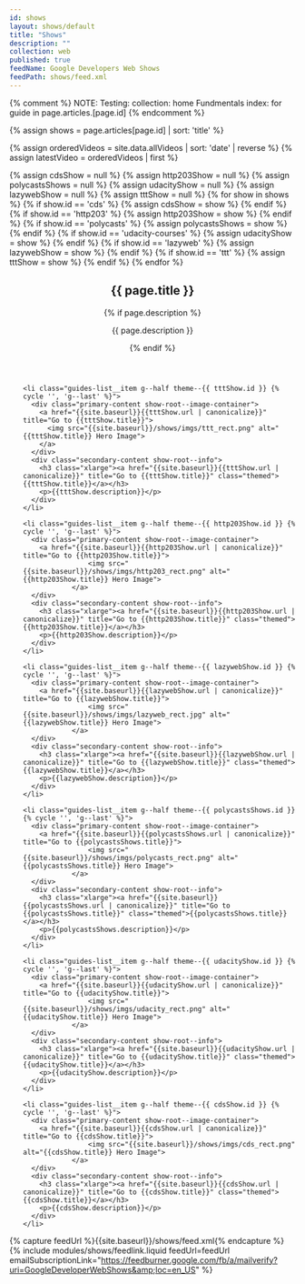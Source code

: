 ```yaml
---
id: shows
layout: shows/default
title: "Shows"
description: ""
collection: web
published: true
feedName: Google Developers Web Shows
feedPath: shows/feed.xml
---
```

{% comment %}
NOTE: Testing: collection: home
Fundmentals index: for guide in page.articles.[page.id]
{% endcomment %}

{% assign shows = page.articles[page.id] | sort: 'title'  %}

{% assign orderedVideos = site.data.allVideos | sort: 'date' | reverse %}
{% assign latestVideo = orderedVideos | first %}

{% assign cdsShow = null %}
{% assign http203Show = null %}
{% assign polycastsShows = null %}
{% assign udacityShow = null %}
{% assign lazywebShow = null %}
{% assign tttShow = null %}
{% for show in shows %}
  {% if show.id == 'cds' %}
    {% assign cdsShow = show %}
  {% endif %}
  {% if show.id == 'http203' %}
    {% assign http203Show = show %}
  {% endif %}
  {% if show.id == 'polycasts' %}
    {% assign polycastsShows = show %}
  {% endif %}
  {% if show.id == 'udacity-courses' %}
    {% assign udacityShow = show %}
  {% endif %}
  {% if show.id == 'lazyweb' %}
    {% assign lazywebShow = show %}
  {% endif %}
  {% if show.id == 'ttt' %}
    {% assign tttShow = show %}
  {% endif %}
{% endfor %}



<div class="guides-section">
  <header class="container">
      <h2 class="xxlarge">{{ page.title }}</h2>
      <div class="divider divider--secondary">
        <span class="themed divider-icon"></span>
      </div>
      {% if page.description %}
      <p>{{ page.description }}</p>
      {% endif %}
  </header>

  <ul class="guides-list container">

    <li class="guides-list__item g--half theme--{{ tttShow.id }} {% cycle '', 'g--last' %}">
      <div class="primary-content show-root--image-container">
        <a href="{{site.baseurl}}{{tttShow.url | canonicalize}}" title="Go to {{tttShow.title}}">
          <img src="{{site.baseurl}}/shows/imgs/ttt_rect.png" alt="{{tttShow.title}} Hero Image">
        </a>
      </div>
      <div class="secondary-content show-root--info">
        <h3 class="xlarge"><a href="{{site.baseurl}}{{tttShow.url | canonicalize}}" title="Go to {{tttShow.title}}" class="themed">{{tttShow.title}}</a></h3>
        <p>{{tttShow.description}}</p>
      </div>
    </li>

    <li class="guides-list__item g--half theme--{{ http203Show.id }} {% cycle '', 'g--last' %}">
      <div class="primary-content show-root--image-container">
      	<a href="{{site.baseurl}}{{http203Show.url | canonicalize}}" title="Go to {{http203Show.title}}">
					<img src="{{site.baseurl}}/shows/imgs/http203_rect.png" alt="{{http203Show.title}} Hero Image">
				</a>
      </div>
      <div class="secondary-content show-root--info">
        <h3 class="xlarge"><a href="{{site.baseurl}}{{http203Show.url | canonicalize}}" title="Go to {{http203Show.title}}" class="themed">{{http203Show.title}}</a></h3>
        <p>{{http203Show.description}}</p>
      </div>
    </li>

    <li class="guides-list__item g--half theme--{{ lazywebShow.id }} {% cycle '', 'g--last' %}">
      <div class="primary-content show-root--image-container">
      	<a href="{{site.baseurl}}{{lazywebShow.url | canonicalize}}" title="Go to {{lazywebShow.title}}">
					<img src="{{site.baseurl}}/shows/imgs/lazyweb_rect.jpg" alt="{{lazywebShow.title}} Hero Image">
				</a>
      </div>
      <div class="secondary-content show-root--info">
        <h3 class="xlarge"><a href="{{site.baseurl}}{{lazywebShow.url | canonicalize}}" title="Go to {{lazywebShow.title}}" class="themed">{{lazywebShow.title}}</a></h3>
        <p>{{lazywebShow.description}}</p>
      </div>
    </li>

    <li class="guides-list__item g--half theme--{{ polycastsShows.id }} {% cycle '', 'g--last' %}">
      <div class="primary-content show-root--image-container">
      	<a href="{{site.baseurl}}{{polycastsShows.url | canonicalize}}" title="Go to {{polycastsShows.title}}">
					<img src="{{site.baseurl}}/shows/imgs/polycasts_rect.png" alt="{{polycastsShows.title}} Hero Image">
				</a>
      </div>
      <div class="secondary-content show-root--info">
        <h3 class="xlarge"><a href="{{site.baseurl}}{{polycastsShows.url | canonicalize}}" title="Go to {{polycastsShows.title}}" class="themed">{{polycastsShows.title}}</a></h3>
        <p>{{polycastsShows.description}}</p>
      </div>
    </li>

    <li class="guides-list__item g--half theme--{{ udacityShow.id }} {% cycle '', 'g--last' %}">
      <div class="primary-content show-root--image-container">
      	<a href="{{site.baseurl}}{{udacityShow.url | canonicalize}}" title="Go to {{udacityShow.title}}">
					<img src="{{site.baseurl}}/shows/imgs/udacity_rect.png" alt="{{udacityShow.title}} Hero Image">
				</a>
      </div>
      <div class="secondary-content show-root--info">
        <h3 class="xlarge"><a href="{{site.baseurl}}{{udacityShow.url | canonicalize}}" title="Go to {{udacityShow.title}}" class="themed">{{udacityShow.title}}</a></h3>
        <p>{{udacityShow.description}}</p>
      </div>
    </li>

    <li class="guides-list__item g--half theme--{{ cdsShow.id }} {% cycle '', 'g--last' %}">
      <div class="primary-content show-root--image-container">
      	<a href="{{site.baseurl}}{{cdsShow.url | canonicalize}}" title="Go to {{cdsShow.title}}">
					<img src="{{site.baseurl}}/shows/imgs/cds_rect.png" alt="{{cdsShow.title}} Hero Image">
				</a>
      </div>
      <div class="secondary-content show-root--info">
        <h3 class="xlarge"><a href="{{site.baseurl}}{{cdsShow.url | canonicalize}}" title="Go to {{cdsShow.title}}" class="themed">{{cdsShow.title}}</a></h3>
        <p>{{cdsShow.description}}</p>
      </div>
    </li>

  </ul>
</div>

{% capture feedUrl %}{{site.baseurl}}/shows/feed.xml{% endcapture %}
{% include modules/shows/feedlink.liquid feedUrl=feedUrl emailSubscriptionLink="https://feedburner.google.com/fb/a/mailverify?uri=GoogleDeveloperWebShows&amp;loc=en_US" %}

